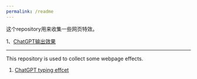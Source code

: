 ```yaml
---
permalink: /readme
---
```

这个repository用来收集一些网页特效。

1、<a href ="https://azhu021.github.io/web-front-end-gallery/01.chatgpt-typing-effect.html" target="_blank">ChatGPT输出效果</a>
<br>
<hr>
This repository is used to collect some webpage effects.

1. <a href ="https://azhu021.github.io/web-front-end-gallery/01.chatgpt-typing-effect.html" target="_blank">ChatGPT typing effcet</a>
